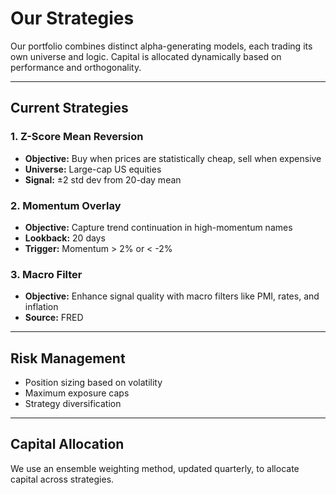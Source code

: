 # Our Strategies

Our portfolio combines distinct alpha-generating models, each trading its own universe and logic. Capital is allocated dynamically based on performance and orthogonality.

---

## Current Strategies

### 1. Z-Score Mean Reversion
- **Objective:** Buy when prices are statistically cheap, sell when expensive
- **Universe:** Large-cap US equities
- **Signal:** ±2 std dev from 20-day mean

### 2. Momentum Overlay
- **Objective:** Capture trend continuation in high-momentum names
- **Lookback:** 20 days
- **Trigger:** Momentum > 2% or < -2%

### 3. Macro Filter
- **Objective:** Enhance signal quality with macro filters like PMI, rates, and inflation
- **Source:** FRED

---

## Risk Management

- Position sizing based on volatility
- Maximum exposure caps
- Strategy diversification

---

## Capital Allocation

We use an ensemble weighting method, updated quarterly, to allocate capital across strategies.
